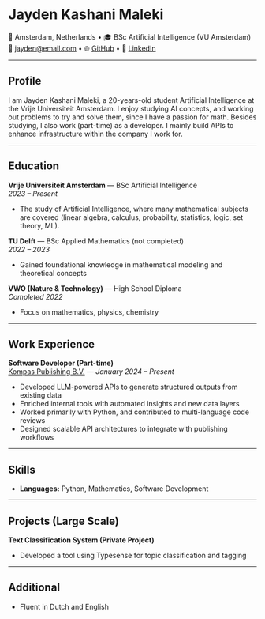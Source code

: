 # Jayden Kashani Maleki

📍 Amsterdam, Netherlands • 🎓 BSc Artificial Intelligence (VU Amsterdam)  
📧 jayden@email.com • 🌐 [GitHub](https://github.com/jaydenk) • 🔗 [LinkedIn](https://linkedin.com/in/jaydenkashani)

---

## Profile

I am Jayden Kashani Maleki, a 20-years-old student Artificial Intelligence at the Vrije Universiteit Amsterdam. I enjoy studying AI concepts, and working out problems to try and solve them, since I have a passion for math. Besides studying, I also work (part-time) as a developer. I mainly build APIs to enhance infrastructure within the company I work for.

---

## Education

**Vrije Universiteit Amsterdam** — BSc Artificial Intelligence  
_2023 – Present_  
- The study of Artificial Intelligence, where many mathematical subjects are covered (linear algebra, calculus, probability, statistics, logic, set theory, ML).

**TU Delft** — BSc Applied Mathematics (not completed)  
_2022 – 2023_  
- Gained foundational knowledge in mathematical modeling and theoretical concepts

**VWO (Nature & Technology)** — High School Diploma  
_Completed 2022_  
- Focus on mathematics, physics, chemistry

---

## Work Experience

**Software Developer (Part-time)**  
[Kompas Publishing B.V.](https://www.kompaspublishing.nl/) — _January 2024 – Present_  
- Developed LLM-powered APIs to generate structured outputs from existing data  
- Enriched internal tools with automated insights and new data layers  
- Worked primarily with Python, and contributed to multi-language code reviews  
- Designed scalable API architectures to integrate with publishing workflows

---

## Skills

- **Languages:** Python, Mathematics, Software Development

---

## Projects (Large Scale)

**Text Classification System (Private Project)**  
- Developed a tool using Typesense for topic classification and tagging

---

## Additional
- Fluent in Dutch and English
